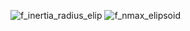 ![f_inertia_radius_elip](https://github.com/user-attachments/assets/e6666982-3600-4caa-b531-450dfa0e9bfc)
![f_nmax_elipsoid](https://github.com/user-attachments/assets/25fbbfac-7195-4a45-af6f-98182200eb60)
